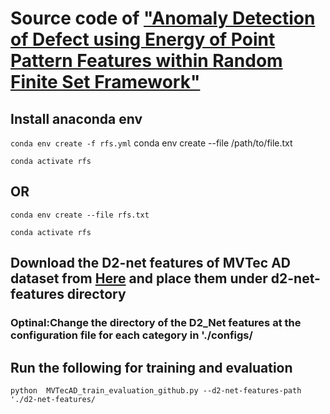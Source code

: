 # Source code of ["Anomaly Detection of Defect using Energy of Point Pattern Features within Random Finite Set Framework"](https://arxiv.org/abs/2108.12159)

## Install anaconda env
```conda env create -f rfs.yml```
conda env create --file /path/to/file.txt

```conda activate rfs```

## OR

```conda env create --file rfs.txt```

```conda activate rfs```


## Download the D2-net features of MVTec AD dataset from [Here](https://drive.google.com/file/d/1VfY_8HXRwi8_UeTwHrpq6-2lPxrZ6JB_/view?usp=sharing) and place them under d2-net-features directory


### Optinal:Change the directory of the D2_Net features at the configuration file for each category in './configs/


## Run the following for training and evaluation 

```python  MVTecAD_train_evaluation_github.py --d2-net-features-path './d2-net-features/```
